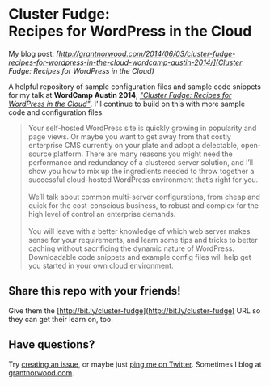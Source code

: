 Cluster Fudge: <br/>Recipes for WordPress in the Cloud
=================================================

My blog post: _[http://grantnorwood.com/2014/06/03/cluster-fudge-recipes-for-wordpress-in-the-cloud-wordcamp-austin-2014/](Cluster Fudge: Recipes for WordPress in the Cloud)_

A helpful repository of sample configuration files and sample code snippets for my talk at **WordCamp Austin 2014**, [_"Cluster Fudge: Recipes for WordPress in the Cloud"_](http://2014.austin.wordcamp.org/session/cluster-fudge-recipes-for-wordpress-in-the-cloud/).  I'll continue to build on this with more sample code and configuration files.

> Your self-hosted WordPress site is quickly growing in popularity and page views. Or maybe you want to get away from that costly enterprise CMS currently on your plate and adopt a delectable, open-source platform. There are many reasons you might need the performance and redundancy of a clustered server solution, and I’ll show you how to mix up the ingredients needed to throw together a successful cloud-hosted WordPress environment that’s right for you. <br/><br/>We’ll talk about common multi-server configurations, from cheap and quick for the cost-conscious business, to robust and complex for the high level of control an enterprise demands. <br/><br/>You will leave with a better knowledge of which web server makes sense for your requirements, and learn some tips and tricks to better caching without sacrificing the dynamic nature of WordPress. Downloadable code snippets and example config files will help get you started in your own cloud environment.

## Share this repo with your friends!
Give them the [http://bit.ly/cluster-fudge](http://bit.ly/cluster-fudge) URL so they can get their learn on, too.

## Have questions?
Try [creating an issue](https://github.com/grantnorwood/cluster-fudge/issues), or maybe just [ping me on Twitter](https://twitter.com/grantnorwood).  Sometimes I blog at [grantnorwood.com](http://grantnorwood.com/).
